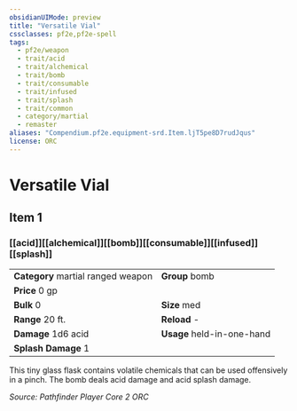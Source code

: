 ```yaml
---
obsidianUIMode: preview
title: "Versatile Vial"
cssclasses: pf2e,pf2e-spell
tags:
  - pf2e/weapon
  - trait/acid
  - trait/alchemical
  - trait/bomb
  - trait/consumable
  - trait/infused
  - trait/splash
  - trait/common
  - category/martial
  - remaster
aliases: "Compendium.pf2e.equipment-srd.Item.ljT5pe8D7rudJqus"
license: ORC
---
```

# Versatile Vial
## Item 1
### [[acid]][[alchemical]][[bomb]][[consumable]][[infused]][[splash]]

|  |  |
| -- | -- |
| **Category** martial ranged weapon | **Group** bomb |
| **Price** 0 gp |  |
| **Bulk** 0 | **Size** med |
|**Range** 20 ft.| **Reload** -|
| **Damage** 1d6 acid  | **Usage** held-in-one-hand |
| **Splash Damage** 1 | |


This tiny glass flask contains volatile chemicals that can be used offensively in a pinch. The bomb deals acid damage and acid splash damage.

*Source: Pathfinder Player Core 2*
*ORC*